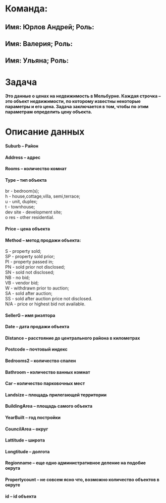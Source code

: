 # Команда:
## Имя: Юрлов Андрей; Роль:  
## Имя: Валерия; Роль:  
## Имя: Ульяна; Роль:  
# Задача  
#### Это данные о ценах на недвижимость в Мельбурне. Каждая строчка – это объект недвижимости, по которому известны некоторые параметры и его цена. Задача заключается в том, чтобы по этим параметрам определить цену объекта.

# Описание данных  
#### Suburb – Район  
#### Address – адрес  
#### Rooms – количество комнат  
#### Type – тип объекта  
br - bedroom(s);  
h - house,cottage,villa, semi,terrace;  
u - unit, duplex;  
t - townhouse;  
dev site - development site;  
o res - other residential.  
#### Price – цена объекта  
#### Method – метод продажи объекта:  
S - property sold;  
SP - property sold prior;  
PI - property passed in;  
PN - sold prior not disclosed;  
SN - sold not disclosed;  
NB - no bid;  
VB - vendor bid;  
W - withdrawn prior to auction;  
SA - sold after auction;  
SS - sold after auction price not disclosed.  
N/A - price or highest bid not available.  
#### SellerG – имя риэлтора  
#### Date – дата продажи объекта  
#### Distance – расстояние до центрального района в километрах  
#### Postcode – почтовый индекс  
#### Bedrooms2 – количество спален  
#### Bathroom – количество ванных комнат  
#### Car – количество парковочных мест  
#### Landsize – площадь прилегающей территории  
#### BuildingArea – площадь самого объекта  
#### YearBuilt – год постройки  
#### CouncilArea – округ  
#### Lattitude – широта  
#### Longtitude – долгота  
#### Regionname – еще одно административное деление на подобие округа  
#### Propertycount – не совсем ясно что, возможно количество объектов в округе  
#### id – id объекта  
